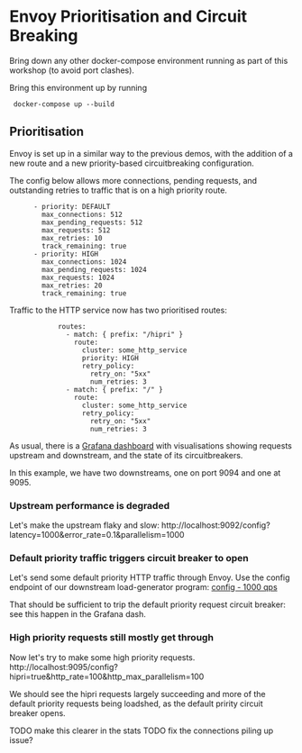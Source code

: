 # Envoy Prioritisation and Circuit Breaking

Bring down any other docker-compose environment running as part of this workshop (to avoid port clashes).

Bring this environment up by running 

```
 docker-compose up --build
```

## Prioritisation

Envoy is set up in a similar way to the previous demos, with the addition of a new route and a new priority-based
circuitbreaking configuration.

The config below allows more connections, pending requests, and outstanding retries to traffic that is 
on a high priority route.

```
      - priority: DEFAULT
        max_connections: 512
        max_pending_requests: 512
        max_requests: 512
        max_retries: 10
        track_remaining: true
      - priority: HIGH
        max_connections: 1024
        max_pending_requests: 1024
        max_requests: 1024
        max_retries: 20
        track_remaining: true
```

Traffic to the HTTP service now has two prioritised routes:

```
            routes:
              - match: { prefix: "/hipri" }
                route:  
                  cluster: some_http_service 
                  priority: HIGH
                  retry_policy:
                    retry_on: "5xx"
                    num_retries: 3
              - match: { prefix: "/" }
                route:  
                  cluster: some_http_service 
                  retry_policy:
                    retry_on: "5xx"
                    num_retries: 3
```



As usual, there is a [Grafana dashboard](http://localhost:3000/d/workshop/load-management-workshop?orgId=1&refresh=5s) with visualisations showing requests upstream and downstream, and the state of its circuitbreakers.

In this example, we have two downstreams, one on port 9094 and one at 9095.

### Upstream performance is degraded

Let's make the upstream flaky and slow: http://localhost:9092/config?latency=1000&error_rate=0.1&parallelism=1000

### Default priority traffic triggers circuit breaker to open

Let's send some default priority HTTP traffic through Envoy.
Use the config endpoint of our downstream load-generator program: [config - 1000 qps](http://localhost:9094/config?http_rate=1000&http_max_parallelism=1000)

That should be sufficient to trip the default priority request circuit breaker: see this happen in the Grafana dash.

### High priority requests still mostly get through

Now let's try to make some high priority requests. http://localhost:9095/config?hipri=true&http_rate=100&http_max_parallelism=100

We should see the hipri requests largely succeeding and more of the default priority requests being loadshed, as the default pririty circuit breaker opens.

TODO make this clearer in the stats
TODO fix the connections piling up issue?
